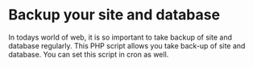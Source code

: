 # Backup your site and database
In todays world of web, it is so important to take backup of site and database regularly. This PHP script allows you take back-up of site and database. You can set this script in cron as well.
